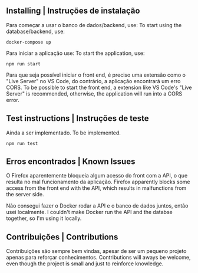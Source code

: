 ## Installing | Instruções de instalação

Para começar a usar o banco de dados/backend, use:
To start using the database/backend, use:

`docker-compose up`

Para iniciar a aplicação use:
To start the application, use:

`npm run start`

Para que seja possível iniciar o front end, é preciso uma extensão como o "Live Server" no VS Code, do contrário, a aplicação encontrará um erro CORS.
To be possible to start the front end, a extension like VS Code's "Live Server" is recommended, otherwise, the application will run into a CORS error.

## Test instructions | Instruções de teste

Ainda a ser implementado.
To be implemented.

`npm run test`

## Erros encontrados | Known Issues

O Firefox aparentemente bloqueia algum acesso do front com a API, o que resulta no mal funcionamento da aplicação.
Firefox apparently blocks some access from the front end with the API, which results in malfunctions from the server side.

Não consegui fazer o Docker rodar a API e o banco de dados juntos, então usei localmente.
I couldn't make Docker run the API and the databse together, so I'm using it locally.

## Contribuições | Contributions

Contribuições são sempre bem vindas, apesar de ser um pequeno projeto apenas para reforçar conhecimentos.
Contributions will aways be welcome, even though the project is small and just to reinforce knowledge.
